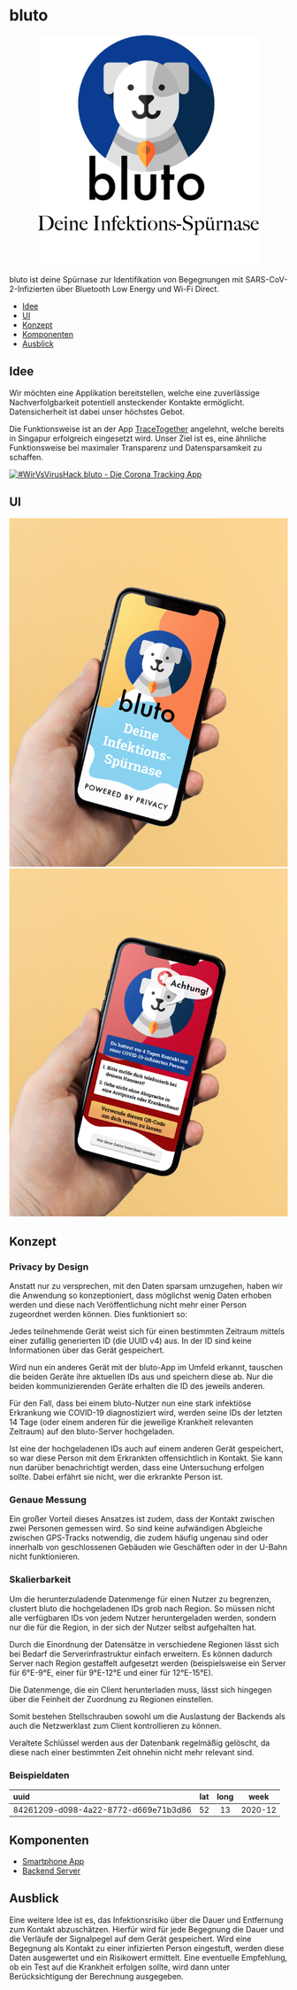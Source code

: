 # bluto

<div align="center">
    <img src="doc/images/Welcome.jpg" alt="Logo" width="400px">
</div>

bluto ist deine Spürnase zur Identifikation von Begegnungen mit SARS-CoV-2-Infizierten über Bluetooth Low Energy und Wi-Fi Direct.

- [Idee](#idee)
- [UI](#ui)
- [Konzept](#konzept)
- [Komponenten](#komnponenten)
- [Ausblick](#ausblick)

## Idee

Wir möchten eine Applikation bereitstellen, welche eine zuverlässige Nachverfolgbarkeit potentiell ansteckender Kontakte ermöglicht. Datensicherheit ist dabei unser höchstes Gebot.

Die Funktionsweise ist an der App [TraceTogether](https://www.tracetogether.gov.sg/) angelehnt, welche bereits in Singapur erfolgreich eingesetzt wird. Unser Ziel ist es, eine ähnliche Funktionsweise bei maximaler Transparenz und Datensparsamkeit zu schaffen.

[![#WirVsVirusHack bluto - Die Corona Tracking App](https://img.youtube.com/vi/3TzDoiDh1gQ/0.jpg)](https://www.youtube.com/watch?v=3TzDoiDh1gQ)

## UI

![Splash Screen](doc/images/splash_mock_up.png)
![Kontakt infiziert](doc/images/infected_contact_mock_up.png)

## Konzept

### Privacy by Design

Anstatt nur zu versprechen, mit den Daten sparsam umzugehen, haben wir die Anwendung so konzeptioniert, dass möglichst wenig Daten erhoben werden und diese nach Veröffentlichung nicht mehr einer Person zugeordnet werden können. Dies funktioniert so:

Jedes teilnehmende Gerät weist sich für einen bestimmten Zeitraum mittels einer zufällig generierten ID (die UUID v4) aus. In der ID sind keine Informationen über das Gerät gespeichert.

Wird nun ein anderes Gerät mit der bluto-App im Umfeld erkannt, tauschen die beiden Geräte ihre aktuellen IDs aus und speichern diese ab. Nur die beiden kommunizierenden Geräte erhalten die ID des jeweils anderen.

Für den Fall, dass bei einem bluto-Nutzer nun eine stark infektiöse Erkrankung wie COVID-19 diagnostiziert wird, werden seine IDs der letzten 14 Tage (oder einem anderen für die jeweilige Krankheit relevanten Zeitraum) auf den bluto-Server hochgeladen.

Ist eine der hochgeladenen IDs auch auf einem anderen Gerät gespeichert, so war diese Person mit dem Erkrankten offensichtlich in Kontakt. Sie kann nun darüber benachrichtigt werden, dass eine Untersuchung erfolgen sollte. Dabei erfährt sie nicht, wer die erkrankte Person ist.

### Genaue Messung

Ein großer Vorteil dieses Ansatzes ist zudem, dass der Kontakt zwischen zwei Personen gemessen wird. So sind keine aufwändigen Abgleiche zwischen GPS-Tracks notwendig, die zudem häufig ungenau sind oder innerhalb von geschlossenen Gebäuden wie Geschäften oder in der U-Bahn nicht funktionieren.

### Skalierbarkeit

Um die herunterzuladende Datenmenge für einen Nutzer zu begrenzen, clustert bluto die hochgeladenen IDs grob nach Region. So müssen nicht alle verfügbaren IDs von jedem Nutzer heruntergeladen werden, sondern nur die für die Region, in der sich der Nutzer selbst aufgehalten hat.

Durch die Einordnung der Datensätze in verschiedene Regionen lässt sich bei Bedarf die Serverinfrastruktur einfach erweitern. Es können dadurch Server nach Region gestaffelt aufgesetzt werden (beispielsweise ein Server für 6°E-9°E, einer für 9°E-12°E und einer für 12°E-15°E).

Die Datenmenge, die ein Client herunterladen muss, lässt sich hingegen über die Feinheit der Zuordnung zu Regionen einstellen.

Somit bestehen Stellschrauben sowohl um die Auslastung der Backends als auch die Netzwerklast zum Client kontrollieren zu können.

Veraltete Schlüssel werden aus der Datenbank regelmäßig gelöscht, da diese nach einer bestimmten Zeit ohnehin nicht mehr relevant sind.

### Beispieldaten

| uuid | lat | long | week |
| :--- | :-: | :--: | :--: |
| 84261209-d098-4a22-8772-d669e71b3d86 | 52 | 13 | 2020-12 |

## Komponenten

* [Smartphone App](frontend/README.md)
* [Backend Server](backend/README.md)

## Ausblick

Eine weitere Idee ist es, das Infektionsrisiko über die Dauer und Entfernung zum Kontakt abzuschätzen. Hierfür wird für jede Begegnung die Dauer und die Verläufe der Signalpegel auf dem Gerät gespeichert. Wird eine Begegnung als Kontakt zu einer infizierten Person eingestuft, werden diese Daten ausgewertet und ein Risikowert ermittelt. Eine eventuelle Empfehlung, ob ein Test auf die Krankheit erfolgen sollte, wird dann unter Berücksichtigung der Berechnung ausgegeben.
